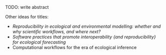 
TODO: write abstract

Other ideas for titles:

* _Reproducibility in ecological and environmental modelling: whether and why scientific workflows, and where next?_
* _Software practices that promote interoperability {and reproducibility} for ecological forecasting_
* Computational workflows for the era of ecological inference
<!--- a mouthfull-->